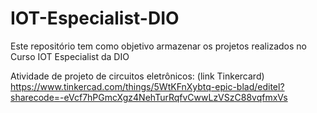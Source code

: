 # IOT-Especialist-DIO

Este repositório tem como objetivo armazenar os projetos realizados no Curso IOT Especialist da DIO

Atividade de projeto de circuitos eletrônicos:
(link Tinkercard)
https://www.tinkercad.com/things/5WtKFnXybtq-epic-blad/editel?sharecode=-eVcf7hPGmcXgz4NehTurRqfvCwwLzVSzC88vqfmxVs
